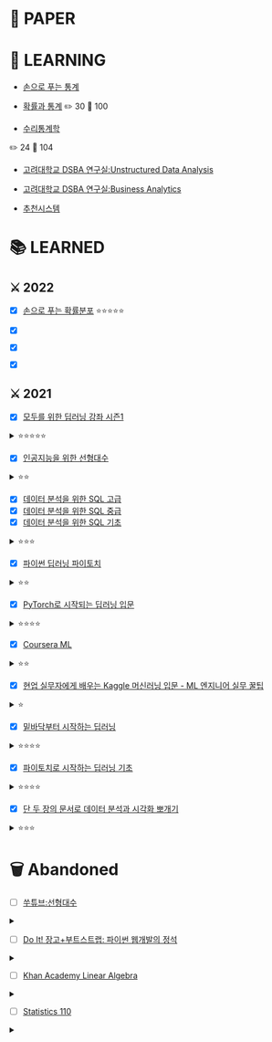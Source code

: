 # 📃 PAPER


# 📖 LEARNING
- [손으로 푸는 통계](https://www.youtube.com/playlist?list=PLmljWRabIwWBxh8V6eIODIz--B802mdLt)

- [확률과 통계](https://blog.naver.com/mykepzzang/220790435335) ✏️ 30 🔋 100

- [수리통계학](https://product.kyobobook.co.kr/detail/S000001006969)

 ✏️ 24 🔋 104

- [고려대학교 DSBA 연구실:Unstructured Data Analysis](https://www.youtube.com/playlist?list=PLetSlH8YjIfVzHuSXtG4jAC2zbEAErXWm)

- [고려대학교 DSBA 연구실:Business Analytics](https://www.youtube.com/playlist?list=PLetSlH8YjIfWMdw9AuLR5ybkVvGcoG2EW)

- [추천시스템](https://product.kyobobook.co.kr/detail/S000001805083)

# 📚 LEARNED 
## ⚔️ 2022
- [X] [손으로 푸는 확률분포](https://www.youtube.com/playlist?list=PLmljWRabIwWDCLjAMfTPigyTe-jtsLca1) ⭐⭐⭐⭐⭐


- [X] []() 
- [X] []() 
- [X] []() 

## ⚔️ 2021
- [X] [모두를 위한 딥러닝 강좌 시즌1](https://www.youtube.com/watch?v=BS6O0zOGX4E)  
<details>
<summary>⭐⭐⭐⭐⭐</summary>
<div markdown="1">
한국에서 ML을 시작하려면 모딥으로 추천한다. ML 기초 강의들을 몇 개 들어봤지만 이해하기 제일 쉽고 필요한 기초 지식과 알찬 내용들을 잘 담은 것 같다. 초심자가 알아야 할 내용은 대부분 다 있는 것 같다. 바로 모딥 시즌2로 넘어갈 것을 권장. Coursera 듣거나 서적을 보는 것보다 이걸 듣는 것을 추천.
</div>
</details>

- [X] [인공지능을 위한 선형대수](https://www.boostcourse.org/ai251)
<details>
<summary>⭐⭐</summary>
<div markdown="1">
선형대수 설명이 쉽게 이해되지 않는다. 강사분이 수준 높은 학교에 계셔서 나와의 배경지식 차이가 좀 있는 것 같다. 선형대수를 어느 정도 알고 있는 사람한테는 머신러닝 관해 더 연관지어 들을 수 있어서 좋을 것 같다. 초심자는 굳이 안듣기를 추천.
</div>
</details>

- [X] [데이터 분석을 위한 SQL 고급](https://inf.run/W6GB)
- [X] [데이터 분석을 위한 SQL 중급](https://inf.run/8wjJ)
- [X] [데이터 분석을 위한 SQL 기초](https://inf.run/ayRU)
<details>
<summary>⭐⭐⭐</summary>
<div markdown="1">
SQL이 무엇인지 알게해준 강의. 데이터 베이스 쌩 초보라면 완전 추천한다. 기초, 중급, 고급을 다 듣더라도 SQL 전체 내용이 아니라서, 그런 것 생각하면 좀 부족한 느낌이 있다. 조금 더 저렴하고 내용이 많은 강의를 추천하고 싶기도 하다. 나 같은 경우는 간단하게 흥미 붙이면서 듣고 싶었는데, 개념 + 문제 로 이루어진 강의라서 너무 재미있게 임했다. 친해지기 위한 강의지 기본을 탄탄히 쌓는 강의는 아니다.
</div>
</details>

- [X] [파이썬 딥러닝 파이토치](https://github.com/Justin-A/DeepLearning101) 
<details>
<summary>⭐⭐</summary>
<div markdown="1">
코드 적인 부분으로 설명하는데, 코드 설명이 꽤 자세하다. 각 줄마다 주석이 있는 것이 이 책을 선택하게 된 이유이다. 중후반 챕터에서는 자세한 설명이 좀 줄어들었고 4장 정도 부터는 이해가 어려웠던 것 같다. 좋은 책이기는 하나 차라리 모두의 딥러닝 시즌2로 코드적인 부분을 이해하는 것을 추천한다.
</div>
</details>

- [X] [PyTorch로 시작되는 딥러닝 입문](https://wikidocs.net/book/2788) 
<details>
<summary>⭐⭐⭐⭐</summary>
<div markdown="1">
굉장히 자세하기도 하고, 거의 모두의 딥러닝에서 가져오는 내용이라서 도움이 많이 되었다. 설명이 진짜 자세하다. 목표가 RNN 이전까지였기 때문에 이후의 내용은 없다. 모두의 딥러닝을 공부하면서 같이 볼 것을 추천하지만 그냥 강의만 봐도 된다. 나같은 경우는 강의를 보고 책을 보면서 복습을 해서 좋았다. RNN 부터 내용이 좀 어려워서 이해는 잘 안됐다. 쉽게 설명해주는 장점으로 보게 된 책이었는데, 후반부 가서는 그러한 설명 능력이 좀 부족했던 것 같다.(내 이해능력이 부족했을 수도 있다)
</div>
</details>

- [X] [Coursera ML](https://www.coursera.org/learn/machine-learning) 
<details>
<summary>⭐⭐</summary>
<div markdown="1">
꾸역꾸역 들었던 수업. 완강하는 데 오래걸렸다. ML계의 기본서라고는 말들 하지만 내가 보기엔 철지난 강의같다. 요즘 알려주는 ML 기초 지식보다 더 자세하고 넓어서 그런 부분은 굉장히 맘에 들었다. 어느 강의나 기본서에도 볼 수 없는 내용이 좀 있다. 그러나 'Old' 함이 많이 느껴졌고 겉핧기 식의 설명이 종종 있어서 이해하는 데 애를 먹었다(뭐, 기초수업이라 그런것일수도 있겠지만은) 그래서 저렇게 복습 자료를 많이 보면서 이해 하려고 노력했다. 모두의 딥러닝 보다는 내용이 깊고 넓기 때문에 스터디를 통해 진행하는 것도 좋을 것 같다. 나도 그랬고. 더 좋은 수업이 많기 때문에 추천은 조금한다. 첫 4-5 Weeks 까지는 어려웠고 그 뒤로는 생각보다 쉬웠다.
</div>
</details>

- [X] [현업 실무자에게 배우는 Kaggle 머신러닝 입문 - ML 엔지니어 실무 꿀팁](https://inf.run/RLEq)
<details>
<summary>⭐</summary>
<div markdown="1">
 기초 내용이지만 넓거나 깊은 내용은 아니라서, 간단한 정리 느낌으로 들었다. 유료강의인데 할인해서 수강했고, 할인된 가격으로도 누구한테 추천하고 싶지는 않다. 강의는 좋다. 하지만 여전히 겉핧기.
</div>
</details>

- [X] [밑바닥부터 시작하는 딥러닝](https://product.kyobobook.co.kr/detail/S000001057805) 
<details>
<summary>⭐⭐⭐⭐</summary>
<div markdown="1">
책 내용이 완전 설명식이라 이해하기 좋았다. 코드 실습도 같이 하면 좋은데, 내가 귀찮아서 안했다. 그런 부분은 지나고나서 아쉽긴 하지만.. 어쨋든 기존 설명서들과 다르게 설명이 좋아서 이해가 잘된다. 책으로 시작하는 초심자에게는 완전 추천.
</div>
</details>

- [X] [파이토치로 시작하는 딥러닝 기초](https://www.boostcourse.org/ai214/joinLectures/25076)
<details>
<summary>⭐⭐⭐⭐</summary>
<div markdown="1">
간단하게 파이토치를 실습하고 익히기에 좋았다. 나는 RNN은 관심이 없어서 듣지는 않았는데, CV를 공부할 수록 RNN도 필요하구나 생각이 든다. 어쨋든! 모딥1을 들었다면 모딥2를 추천한다. 개념을 다시 복습하기도, 보충하기도 해서 좋다. 실습은 좋았는데, 생각보다 내가 작성하는 코드가 적어서 딱히 익히는 느낌보다는 친해지는 느낌.
</div>
</details>

- [X] [단 두 장의 문서로 데이터 분석과 시각화 뽀개기](https://inf.run/KZLe)
<details>
<summary>⭐⭐⭐</summary>
<div markdown="1">
시각화에 관한 기본기를 이 강의로 처음 시작했다. 강의를 잘 하셔서 재미있었지만 진짜 Cheat Sheet를 보고 맛보기만 하는 거라서 좀 감질맛 난다. 이게 무슨 말이냐면, 생각보다 강의를 다 듣고나도 아는게 별로 없는 것 같다. 친해지기에는 좋은 강의인데 자세하게 알려주거나 하는 다른 강의를 추천한다. 다루는 내용은 어느 정도 있지만 가볍게 다루어서 본인이 더 실습해보거나 하지 않는 이상은 머리에 잘 안남는다. Pandas와 친해지기에는 나쁘지 않은 강의. 나는 거의 남는게 없다고 느꼈고 차트 공부를 하면서 Pandas를 많이 익혀서 개념서로 추천하고 싶지는 않다.
</div>
</details>

# 🗑️ Abandoned

- [ ] [쑤튜브:선형대수](https://www.youtube.com/playlist?list=PLdEdazAwz5Q_n47tqf0QY94ASCmWqeGX1)
<details>
<summary></summary>
<div markdown="1">
내가 선형대수를 졸려하는걸까.. 지루했다. 증명 중심의 방식이라 좋았는데, 좀 설명이 장황하다고 느꼈다. 쉬운것도 어렵게 말하는 느낌도 있고 10분을 채우려는 느낌도 있고. 열심히 30강까지 들었지만 
</div>
</details>

- [ ] [Do It! 장고+부트스트랩: 파이썬 웹개발의 정석](https://inf.run/z9q7)
<details>
<summary></summary>
<div markdown="1">
뭔가 한번 들어서는 알기는 어려운 것 같다. 설명이 자세한 것 같으면서도 아쉬움. 끝까지 듣지는 못했지만, 끝까지 들었어도 한번 더 볼 것 같지는 않음
</div>
</details>

- [ ] [Khan Academy Linear Algebra](https://ko.khanacademy.org/math/linear-algebra) 
<details>
<summary></summary>
<div markdown="1">
졸리다. 들으면서도 기운이 축 쳐지게 되는 수업. 영어라 그런가. 내용은 쉬우면서도 그 내용이 길게 설명되다보니 지루한 느낌이 있다. 절반 정도 들었기 때문에 노력해서 완강하려고 했지만 지금이라도 포기! 좋은 강의이지만 듣고 싶은 강의는 아닌 것 같다.
</div>
</details>

- [ ] [Statistics 110](https://www.boostcourse.org/ai152) 
<details>
<summary></summary>
<div markdown="1">
거의 다 들었지만 포기! 통계 기초를 이해하기에는 설명이 어려웠다. 20장 부터는 수학과에 재학중인 친구와 같이 들으면서 모르는 것을 물어보면서 이해해야 할 정도. 수학에 관심이 어느 정도 있었거나 통계에 전반적인 지식이 있지 않는한 듣는것을 비추천 한다. 반대로 그러한 지식이 있다면 다양한 예시와 전문적인 교수님의 강의라서 추천하는 바이다. 한 강의에 내용이 그렇게 많지는 않다. 복습을 하고 싶다면 정리된 부분만 읽어도 될 것 같다.
</div>
</details>
